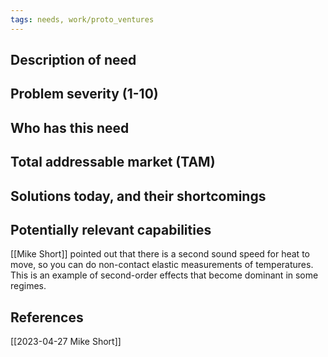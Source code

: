 ```yaml
---
tags: needs, work/proto_ventures
---
```


## Description of need

## Problem severity (1-10)

## Who has this need

## Total addressable market (TAM)

## Solutions today, and their shortcomings
	
## Potentially relevant capabilities
[[Mike Short]] pointed out that there is a second sound speed for heat to move, so you can do non-contact elastic measurements of temperatures. This is an example of second-order effects that become dominant in some regimes.

## References
[[2023-04-27 Mike Short]]